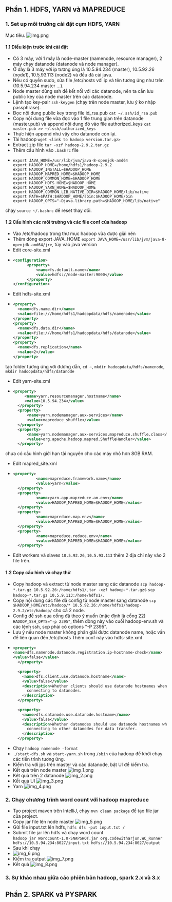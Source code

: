 ## Phần 1. HDFS, YARN và MAPREDUCE
### 1. Set up môi trường cài đặt cụm HDFS, YARN <br>
Mục tiêu.
![img.png](img.png) <br>
#### 1.1 Điều kiện trước khi cài đặt <br>
- Có 3 máy, với 1 máy là node-master (namenode, resource manager), 2 máy chạy datanode (datanode và node manager). <br>
- Ở đây là 3 máy với ip tương úng là 10.5.94.234 (master), 10.5.92.26 (node1), 10.5.93.113 (node2) và đều đã cài java.
- Nếu có quyền sudo, sửa file /etc/hosts với ip và tên tương ứng như trên (10.5.94.234 master ...).
- Node master dùng ssh để kết nối với các datanode, nên ta cần lưu public key của node master trên các datanode.
- Lệnh tạo key-pair `ssh-keygen` (chạy trên node master, lưu ý ko nhập passphrase).
- Đọc nội dung public key trong file id_rsa.pub `cat ~/.ssh/id_rsa.pub` 
- Copy nội dung file vừa đọc vào 1 file trung gian trên datanode (master.pub) và append nội dung đó vào file authorized_keys `cat master.pub >> ~/.ssh/authorized_keys` 
- Thực hiện append như vậy cho datanode còn lại.
- Tải hadoop `wget <link to hadoop version.tar.gz>`
- Extract zip file `tar -xzf hadoop-2.9.2.tar.gz`
- Thêm cấu hình vào `.bashrc` file <br>
- ``` 
  export JAVA_HOME=/usr/lib/jvm/java-8-openjdk-amd64
  export HADOOP_HOME=/home/hdfs1/hadoop-2.9.2
  export HADOOP_INSTALL=$HADOOP_HOME
  export HADOOP_MAPRED_HOME=$HADOOP_HOME
  export HADOOP_COMMON_HOME=$HADOOP_HOME
  export HADOOP_HDFS_HOME=$HADOOP_HOME
  export HADOOP_YARN_HOME=$HADOOP_HOME
  export HADOOP_COMMON_LIB_NATIVE_DIR=$HADOOP_HOME/lib/native
  export PATH=$PATH:$HADOOP_HOME/sbin:$HADOOP_HOME/bin
  export HADOOP_OPTS="-Djava.library.path=$HADOOP_HOME/lib/native"
chạy `source ~/.bashrc` để reset thay đổi.
#### 1.2 Cấu hình các môi trường và các file conf của hadoop
- Vào /etc/hadoop trong thư mục hadoop vừa được giải nén
- Thêm dòng export JAVA_HOME `export JAVA_HOME=/usr/lib/jvm/java-8-openjdk-amd64/jre`, tùy vào java version
- Edit core-site.xml <br>
- ```xml
  <configuration>
        <property>
            <name>fs.default.name</name>
            <value>hdfs://node-master:9000</value>
        </property>
  </configuration>
- Edit hdfs-site.xml <br>
- ```xml
  <property>
    <name>dfs.name.dir</name>
    <value>file:///home/hdfs1/hadoopdata/hdfs/namenode</value>
  </property>
  <property>
    <name>dfs.data.dir</name>
    <value>file:///home/hdfs1/hadoopdata/hdfs/datanode</value>
  </property>
  <property>
    <name>dfs.replication</name>
    <value>2</value>
  </property>
tạo folder tương ứng với đường dẫn, `cd ~`, `mkdir hadoopdata/hdfs/namenode`, `mkdir hadoopdata/hdfs/datanode`
- Edit yarn-site.xml
- ```xml
  <property>
       <name>yarn.resourcemanager.hostname</name>
       <value>10.5.94.234</value>
    </property>
    <property>
        <name>yarn.nodemanager.aux-services</name>
        <value>mapreduce_shuffle</value>
    </property>
    <property>
        <name>yarn.nodemanager.aux-services.mapreduce.shuffle.class</name>
        <value>org.apache.hadoop.mapred.ShuffleHandler</value>
    </property>
chưa có cầu hình giới hạn tài nguyên cho các máy nhỏ hơn 8GB RAM.
- Edit mapred_site.xml
- ```xml
  <property>
            <name>mapreduce.framework.name</name>
            <value>yarn</value>
    </property>
    <property>
            <name>yarn.app.mapreduce.am.env</name>
            <value>HADOOP_MAPRED_HOME=$HADOOP_HOME</value>
    </property>
    <property>
            <name>mapreduce.map.env</name>
            <value>HADOOP_MAPRED_HOME=$HADOOP_HOME</value>
    </property>
    <property>
            <name>mapreduce.reduce.env</name>
            <value>HADOOP_MAPRED_HOME=$HADOOP_HOME</value>
    </property> 
- Edit workers và slaves
`10.5.92.26`, `10.5.93.113` thêm 2 địa chỉ này vào 2 file trên.
#### 1.2 Copy cấu hình và chạy thử
- Copy hadoop và extract từ node master sang các datanode
`scp hadoop-*.tar.gz 10.5.92.26:/home/hdfs1/`, `tar -xzf hadoop-*.tar.gz`s
`scp hadoop-*.tar.gz 10.5.9.113:/home/hdfs1/`.
- Copy nội dung các file đã config từ node master sang datanode
`scp $HADOOP_HOME/etc/hadoop/* 10.5.92.26:/home/hdfs1/hadoop-2.9.2/etc/hadoop/` cho cả 2 node.
- Config để ssh qua cổng đã theo ý muốn (mặc định là cổng 22)
`HADOOP_SSH_OPTS="-p 2395"`, thêm dòng này vào cuối hadoop-env.sh và các lệnh ssh, scp phải có options "-P 2395".
- Lưu ý nếu node master không phân giải được datanode name, hoặc vấn đề liên quan đến /etc/hosts
Thêm conf này vào hdfs-site.xml
- ```xml
  <property>
  <name>dfs.namenode.datanode.registration.ip-hostname-check</name>
  <value>false</value>
    </property>
    
    <property>
      <name>dfs.client.use.datanode.hostname</name>
      <value>false</value>
      <description>Whether clients should use datanode hostnames when
        connecting to datanodes.
      </description>
    </property>
    
    <property>
      <name>dfs.datanode.use.datanode.hostname</name>
      <value>false</value>
      <description>Whether datanodes should use datanode hostnames when
        connecting to other datanodes for data transfer.
      </description>
    </property>
- Chạy `hadoop namenode -format`
- `./start-dfs.sh` và `start-yarn.sh` trong `/sbin` của hadoop để khởi chạy các tiến trình tương ứng.
- Kiểm tra với jps trên master và các datanode, bật UI để kiểm tra.
- Kết quả trên node master
![img_1.png](img_1.png) <br>
- Kết quả trên 2 datanode
![img_2.png](img_2.png) <br>
- Kết quả UI
![img_3.png](img_3.png)
- Yarn
![img_4.png](img_4.png)
### 2. Chạy chương trình word count với hadoop mapreduce <br>
- Tạo project maven trên IntelliJ, chạy `mvn clean package` để tạo file jar của project.
- Copy jar file lên node master ![img_5.png](img_5.png) <br>
- Gửi file input.txt lên hdfs, `hdfs dfs -put input.txt /`
- Submit file jar lên hdfs và chạy word count<br> `hadoop jar WordCount-1.0-SNAPSHOT.jar org.codewitharjun.WC_Runner hdfs://10.5.94.234:8027/input.txt hdfs://10.5.94.234:8027/output`
- Sau khi chạy 
- ![img_6.png](img_6.png)
- Kiểm tra output ![img_7.png](img_7.png)
- Kết quả
![img_8.png](img_8.png)
### 3. Sự khác nhau giữa các phiên bản hadoop, spark 2.x và 3.x <br>

## Phần 2. SPARK và PYSPARK <br>
